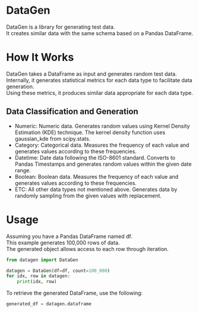 # DataGen
DataGen is a library for generating test data.   
It creates similar data with the same schema based on a Pandas DataFrame.

# How It Works
DataGen takes a DataFrame as input and generates random test data.   
Internally, it generates statistical metrics for each data type to facilitate data generation.   
Using these metrics, it produces similar data appropriate for each data type.

## Data Classification and Generation
- Numeric: Numeric data. Generates random values using Kernel Density Estimation (KDE) technique. The kernel density function uses gaussian_kde from scipy.stats.
- Category: Categorical data. Measures the frequency of each value and generates values according to these frequencies.
- Datetime: Date data following the ISO-8601 standard. Converts to Pandas Timestamps and generates random values within the given date range.
- Boolean: Boolean data. Measures the frequency of each value and generates values according to these frequencies.
- ETC: All other data types not mentioned above. Generates data by randomly sampling from the given values with replacement.

# Usage
Assuming you have a Pandas DataFrame named df.   
This example generates 100,000 rows of data.   
The generated object allows access to each row through iteration.

```python
from datagen import DataGen

datagen = DataGen(df=df, count=100_000)
for idx, row in datagen:
    print(idx, row)
```

To retrieve the generated DataFrame, use the following:
```python
generated_df = datagen.dataframe
```
